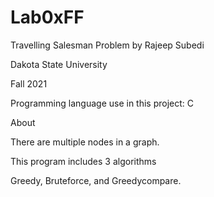 # Lab0xFF

Travelling Salesman Problem by Rajeep Subedi

Dakota State University

Fall 2021

Programming language use in this project: C

About

There are multiple nodes in a graph. 


This program includes 3 algorithms 


Greedy, Bruteforce, and Greedycompare.
